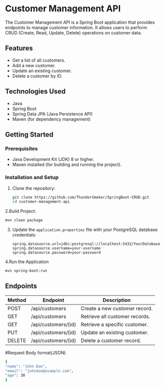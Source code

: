 # Customer Management API

The Customer Management API is a Spring Boot application that provides endpoints to manage customer information. It allows users to perform CRUD (Create, Read, Update, Delete) operations on customer data.

## Features

- Get a list of all customers.
- Add a new customer.
- Update an existing customer.
- Delete a customer by ID.

## Technologies Used

- Java
- Spring Boot
- Spring Data JPA (Java Persistence API)
- Maven (for dependency management)

## Getting Started

### Prerequisites

- Java Development Kit (JDK) 8 or higher.
- Maven installed (for building and running the project).

### Installation and Setup

1. Clone the repository:

   ```bash
   git clone https://github.com/ThunderSmoker/SpringBoot-CRUD.git
   cd customer-management-api
   ```
2.Build Project:

   ```bash
   mvn clean package
   ```

3. Update the `application.properties` file with your PostgreSQL database credentials:
   
   ```properties
   spring.datasource.url=jdbc:postgresql://localhost:5432/YourDatabaseName
   spring.datasource.username=your-username
   spring.datasource.password=your-password
   ```
4.Run the Application
   ```bash
   mvn spring-boot:run
   ```

## Endpoints

| Method | Endpoint                   | Description                      |
| ------ | -------------------------- | -------------------------------- |
| POST   | /api/customers             | Create a new customer record.    |
| GET    | /api/customers             | Retrieve all customer records.   |
| GET    | /api/customers/{id}        | Retrieve a specific customer.    |
| PUT    | /api/customers/{id}        | Update an existing customer.     |
| DELETE | /api/customers/{id}        | Delete a customer record.        |


#Request Body format(JSON)
  ```bash
  {
  "name": "John Doe",
  "email": "johndoe@example.com",
  "age": 30
  }
  ```

